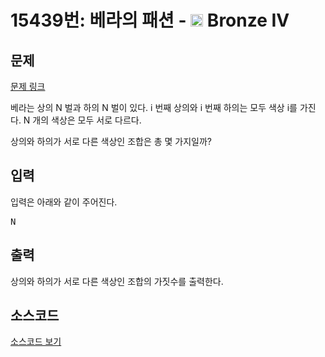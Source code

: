 # 15439번: 베라의 패션 - <img src="https://static.solved.ac/tier_small/2.svg" style="height:20px" /> Bronze IV

<!-- performance -->

<!-- 문제 제출 후 깃허브에 푸시를 했을 때 제출한 코드의 성능이 입력될 공간입니다.-->

<!-- end -->

## 문제

[문제 링크](https://boj.kr/15439)

<p>베라는 상의 N 벌과 하의 N 벌이 있다. i 번째 상의와 i 번째 하의는 모두 색상 i를 가진다. N 개의 색상은 모두 서로 다르다.</p>

<p>상의와 하의가 서로 다른 색상인 조합은 총 몇 가지일까?</p>

## 입력

<p>입력은 아래와 같이 주어진다.</p>

<pre>N</pre>

## 출력

<p>상의와 하의가 서로 다른 색상인 조합의 가짓수를 출력한다.</p>

## 소스코드

[소스코드 보기](베라의%20패션.py)